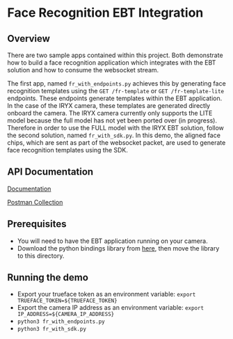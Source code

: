 # Face Recognition EBT Integration

## Overview
There are two sample apps contained within this project. Both demonstrate how to build a face recognition application which integrates with the EBT solution and how to consume the websocket stream.

The first app, named `fr_with_endpoints.py` achieves this by generating face recognition templates using the `GET /fr-template` or `GET /fr-template-lite` endpoints. These endpoints generate templates within the EBT application. In the case of the IRYX camera, these templates are generated directly onboard the camera. The IRYX camera currently only supports the LITE model because the full model has not yet been ported over (in progress). Therefore in order to use the FULL model with the IRYX EBT solution, follow the second solution, named `fr_with_sdk.py`. In this demo, the aligned face chips, which are sent as part of the websocket packet, are used to generate face recognition templates using the SDK.


## API Documentation
[Documentation](https://docs.google.com/document/d/1BAZO66pC694ZPZEqDvVaWI0cFafzIbz9qaNmkXRG0Tw/edit?usp=sharing)

[Postman Collection](https://documenter.getpostman.com/view/12009415/T17M7RNe?version=latest)

## Prerequisites
- You will need to have the EBT application running on your camera.
- Download the python bindings library from [here](https://reference.trueface.ai/cpp/dev/latest/index.html#x86-64-python-bindings), then move the library to this directory.

## Running the demo
- Export your trueface token as an environment variable: `export TRUEFACE_TOKEN=${TRUEFACE_TOKEN}`
- Export the camera IP address as an environment variable: `export IP_ADDRESS=${CAMERA_IP_ADDRESS}`
- `python3 fr_with_endpoints.py`
- `python3 fr_with_sdk.py`
